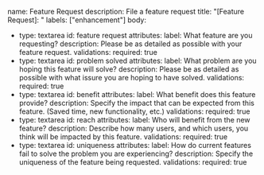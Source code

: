 name: Feature Request 
description: File a feature request
title: "[Feature Request]: "
labels: ["enhancement"]
body:
  - type: textarea
    id: feature request
    attributes:
      label: What feature are you requesting?
      description: Please be as detailed as possible with your feature request.
    validations:
      required: true
  - type: textarea
    id: problem solved
    attributes:
      label: What problem are you hoping this feature will solve? 
      description: Please be as detailed as possible with what issure you are hoping to have solved.
    validations:
      required: true
  - type: textarea
    id: benefit
    attributes:
      label: What benefit does this feature provide?
      description: Specify the impact that can be expected from this feature. (Saved time, new functionality, etc.) 
    validations:
      required: true
  - type: textarea
    id: reach
    attributes:
      label: Who will benefit from the new feature?
      description: Describe how many users, and which users, you think will be impacted by this feature. 
    validations:
      required: true
  - type: textarea
    id: uniqueness
    attributes:
      label: How do current features fail to solve the problem you are experiencing?
      description: Specify the uniqueness of the feature being requested. 
    validations:
      required: true